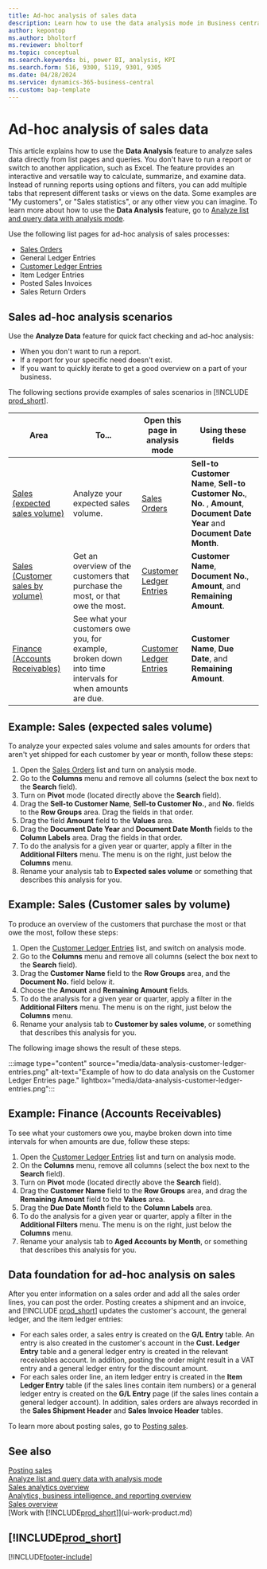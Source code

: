 ```yaml
---
title: Ad-hoc analysis of sales data
description: Learn how to use the data analysis mode in Business central to analyze sales data.
author: kepontop
ms.author: bholtorf
ms.reviewer: bholtorf
ms.topic: conceptual
ms.search.keywords: bi, power BI, analysis, KPI
ms.search.form: 516, 9300, 5119, 9301, 9305
ms.date: 04/28/2024
ms.service: dynamics-365-business-central
ms.custom: bap-template
---
```


# Ad-hoc analysis of sales data

This article explains how to use the **Data Analysis** feature to analyze sales data directly from list pages and queries. You don't have to run a report or switch to another application, such as Excel. The feature provides an interactive and versatile way to calculate, summarize, and examine data. Instead of running reports using options and filters, you can add multiple tabs that represent different tasks or views on the data. Some examples are "My customers", or "Sales statistics", or any other view you can imagine. To learn more about how to use the **Data Analysis** feature, go to [Analyze list and query data with analysis mode](analysis-mode.md).

Use the following list pages for ad-hoc analysis of sales processes:

- [Sales Orders](https://businesscentral.dynamics.com/?page=9305)
- General Ledger Entries
- [Customer Ledger Entries](https://businesscentral.dynamics.com/?page=25)
- Item Ledger Entries
- Posted Sales Invoices
- Sales Return Orders

## Sales ad-hoc analysis scenarios

Use the **Analyze Data** feature for quick fact checking and ad-hoc analysis:

- When you don't want to run a report.
- If a report for your specific need doesn't exist.
- If you want to quickly iterate to get a good overview on a part of your business.

The following sections provide examples of sales scenarios in [!INCLUDE [prod_short](includes/prod_short.md)].

| Area | To... | Open this page in analysis mode | Using these fields |
| ---- | ----- | ------------------------------- |------------------- |
| [Sales (expected sales volume)](#example-sales-expected-sales-volume) | Analyze your expected sales volume. | [Sales Orders](https://businesscentral.dynamics.com/?page=9305) | **Sell-to Customer Name**, **Sell-to Customer No.**, **No.** , **Amount**, **Document Date Year** and **Document Date Month**. |
| [Sales (Customer sales by volume)](#example-sales-customer-sales-by-volume) | Get an overview of the customers that purchase the most, or that owe the most. | [Customer Ledger Entries](https://businesscentral.dynamics.com/?page=25) | **Customer Name**, **Document No.**, **Amount**, and **Remaining Amount**. |
| [Finance (Accounts Receivables)](#example-finance-accounts-receivables) | See what your customers owe you, for example, broken down into time intervals for when amounts are due. | [Customer Ledger Entries](https://businesscentral.dynamics.com/?page=25) | **Customer Name**, **Due Date**, and **Remaining Amount**. |

## Example: Sales (expected sales volume)

To analyze your expected sales volume and sales amounts for orders that aren't yet shipped for each customer by year or month, follow these steps:

1. Open the [Sales Orders](https://businesscentral.dynamics.com/?page=9305) list and turn on analysis mode.
1. Go to the **Columns** menu and remove all columns (select the box next to the **Search** field).
1. Turn on **Pivot** mode (located directly above the **Search** field).
1. Drag the **Sell-to Customer Name**, **Sell-to Customer No.**, and **No.** fields to the **Row Groups** area. Drag the fields in that order.
1. Drag the field **Amount** field to the **Values** area.
1. Drag the **Document Date Year** and **Document Date Month** fields to the **Column Labels** area. Drag the fields in that order.
1. To do the analysis for a given year or quarter, apply a filter in the **Additional Filters** menu. The menu is on the right, just below the **Columns** menu.
1. Rename your analysis tab to **Expected sales volume** or something that describes this analysis for you.

## Example: Sales (Customer sales by volume)

To produce an overview of the customers that purchase the most or that owe the most, follow these steps:

1. Open the [Customer Ledger Entries](https://businesscentral.dynamics.com/?page=25) list, and switch on analysis mode.
1. Go to the **Columns** menu and remove all columns (select the box next to the **Search** field).
1. Drag the **Customer Name** field to the **Row Groups** area, and the **Document No.** field below it.
1. Choose the **Amount** and **Remaining Amount** fields.
1. To do the analysis for a given year or quarter, apply a filter in the **Additional Filters** menu. The menu is on the right, just below the **Columns** menu.
1. Rename your analysis tab to **Customer by sales volume**, or something that describes this analysis for you.

The following image shows the result of these steps.

:::image type="content" source="media/data-analysis-customer-ledger-entries.png" alt-text="Example of how to do data analysis on the Customer Ledger Entries page." lightbox="media/data-analysis-customer-ledger-entries.png":::

## Example: Finance (Accounts Receivables)

To see what your customers owe you, maybe broken down into time intervals for when amounts are due, follow these steps:

1. Open the [Customer Ledger Entries](https://businesscentral.dynamics.com/?page=25) list and turn on analysis mode.
1. On the **Columns** menu, remove all columns (select the box next to the **Search** field).
1. Turn on **Pivot** mode (located directly above the **Search** field).
1. Drag the **Customer Name** field to the **Row Groups** area, and drag the **Remaining Amount** field to the **Values** area.
1. Drag the **Due Date Month** field to the **Column Labels** area.
1. To do the analysis for a given year or quarter, apply a filter in the **Additional Filters** menu. The menu is on the right, just below the **Columns** menu.
1. Rename your analysis tab to **Aged Accounts by Month**, or something that describes this analysis for you.

## Data foundation for ad-hoc analysis on sales

After you enter information on a sales order and add all the sales order lines, you can post the order. Posting creates a shipment and an invoice, and [!INCLUDE [prod_short](includes/prod_short.md)] updates the customer's account, the general ledger, and the item ledger entries:

- For each sales order, a sales entry is created on the **G/L Entry** table. An entry is also created in the customer's account in the **Cust. Ledger Entry** table and a general ledger entry is created in the relevant receivables account. In addition, posting the order might result in a VAT entry and a general ledger entry for the discount amount.
- For each sales order line, an item ledger entry is created in the **Item Ledger Entry** table (if the sales lines contain item numbers) or a general ledger entry is created on the **G/L Entry** page (if the sales lines contain a general ledger account). In addition, sales orders are always recorded in the **Sales Shipment Header** and **Sales Invoice Header** tables.

To learn more about posting sales, go to [Posting sales](ui-post-sales.md).

## See also

[Posting sales](ui-post-sales.md)  
[Analyze list and query data with analysis mode](analysis-mode.md)  
[Sales analytics overview](sales-analytics-overview.md)  
[Analytics, business intelligence, and reporting overview](reports-bi-reporting.md)  
[Sales overview](sales-manage-sales.md)  
[Work with [!INCLUDE[prod_short](includes/prod_short.md)]](ui-work-product.md)  

## [!INCLUDE[prod_short](includes/free_trial_md.md)]  

[!INCLUDE[footer-include](includes/footer-banner.md)]